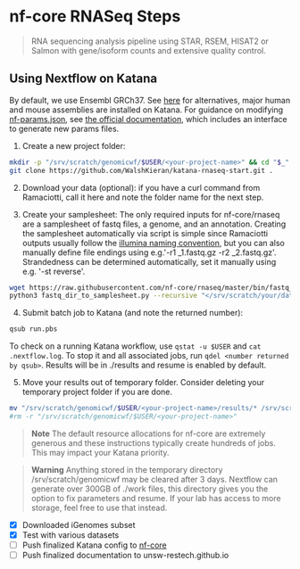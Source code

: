 # nf-core RNASeq Steps

> RNA sequencing analysis pipeline using STAR, RSEM, HISAT2 or Salmon with gene/isoform counts and extensive quality control.

## Using Nextflow on Katana

By default, we use Ensembl GRCh37. See [here](https://github.com/nf-core/rnaseq/blob/master/conf/igenomes.config) for alternatives, major human and mouse assemblies are installed on Katana. For guidance on modifying [nf-params.json](nf-params.json), see [the official documentation](https://nf-co.re/rnaseq/usage), which includes an interface to generate new params files.

1. Create a new project folder:
```bash
mkdir -p "/srv/scratch/genomicwf/$USER/<your-project-name>" && cd "$_"
git clone https://github.com/WalshKieran/katana-rnaseq-start.git .
```
2. Download your data (optional):
if you have a curl command from Ramaciotti, call it here and note the folder name for the next step.

3. Create your samplesheet: The only required inputs for nf-core/rnaseq are a samplesheet of fastq files, a genome, and an annotation. Creating the samplesheet automatically via script is simple since Ramaciotti outputs usually follow the [illumina naming convention](https://support.illumina.com/help/BaseSpace_OLH_009008/Content/Source/Informatics/BS/NamingConvention_FASTQ-files-swBS.htm), but you can also manually define file endings using e.g.'-r1 _1.fastq.gz -r2 _2.fastq.gz'. Strandedness can be determined automatically, set it manually using e.g. '-st reverse'.
```bash
wget https://raw.githubusercontent.com/nf-core/rnaseq/master/bin/fastq_dir_to_samplesheet.py
python3 fastq_dir_to_samplesheet.py --recursive "</srv/scratch/your/data>" ./samplesheet.csv
```

4. Submit batch job to Katana (and note the returned number):
```bash
qsub run.pbs
```
To check on a running Katana workflow, use `qstat -u $USER` and `cat .nextflow.log`. To stop it and all associated jobs, run `qdel <number returned by qsub>`. Results will be in ./results and resume is enabled by default.

5. Move your results out of temporary folder. Consider deleting your temporary project folder if you are done.
```bash
mv "/srv/scratch/genomicwf/$USER/<your-project-name>/results/* /srv/scratch/$USER/<your-project-name>"
#rm -r "/srv/scratch/genomicwf/$USER/<your-project-name>"
```

> **Note**
> The default resource allocations for nf-core are extremely generous and these instructions typically create hundreds of jobs.
> This may impact your Katana priority.

> **Warning**
> Anything stored in the temporary directory /srv/scratch/genomicwf may be cleared after 3 days. Nextflow can generate over 300GB of ./work files, this directory gives you the option to fix parameters and resume. If your lab has access to more storage, feel free to use that instead.

- [x] Downloaded iGenomes subset
- [x] Test with various datasets
- [ ] Push finalized Katana config to [nf-core](https://github.com/nf-core/configs)
- [ ] Push finalized documentation to unsw-restech.github.io
